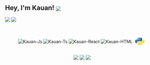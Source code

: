 ## Hey, I'm Kauan! <img src="https://media.giphy.com/media/AcfTF7tyikWyroP0x7/giphy.gif" width="51" align="center">

<img src="https://github-readme-stats-sigma-five.vercel.app/api?username=kauanzeraaa&theme=midnight-purple&show_icons=true" width="50%">  <img src="https://github-readme-stats-sigma-five.vercel.app/api/top-langs/?username=kauanzeraaa&layout=compact&theme=midnight-purple" width="46.06%">

##

<div style="display: inline_block" align="center"><br>
  <img align="center" alt="Kauan-Js" height="30" width="40" src="https://cdn.jsdelivr.net/gh/devicons/devicon/icons/javascript/javascript-original.svg">
  <img align="center" alt="Kauan-Ts" height="30" width="40" src="https://cdn.jsdelivr.net/gh/devicons/devicon/icons/java/java-original.svg">
  <img align="center" alt="Kauan-React" height="30" width="40" src="https://cdn.jsdelivr.net/gh/devicons/devicon/icons/csharp/csharp-original.svg">
  <img align="center" alt="Kauan-HTML" height="30" width="40" src="https://cdn.jsdelivr.net/gh/devicons/devicon/icons/kotlin/kotlin-original.svg">
  <img align="center" alt="Kauan-Python" height="30" width="40" src="https://raw.githubusercontent.com/devicons/devicon/master/icons/python/python-original.svg">
</div>

##

<div align="center">
  <a href="https://www.instagram.com/kauan.piacente/" target="_blank"><img src="https://img.shields.io/badge/-Instagram-%23E4405F?style=for-the-badge&logo=instagram&logoColor=white" target="_blank"></a> 
  <a href = "mailto:piacentekauan@gmail.com"><img src="https://img.shields.io/badge/-Gmail-%23333?style=for-the-badge&logo=gmail&logoColor=white" target="_blank"></a>
  <a href="https://www.linkedin.com/in/kauan-piacente-5718ba268/" target="_blank"><img src="https://img.shields.io/badge/-LinkedIn-%230077B5?style=for-the-badge&logo=linkedin&logoColor=white" target="_blank"></a> 
</div>
